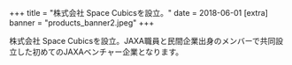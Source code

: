 +++
title = "株式会社 Space Cubicsを設立。"
date = 2018-06-01
[extra]
banner = "products_banner2.jpeg"
+++

株式会社 Space Cubicsを設立。JAXA職員と民間企業出身のメンバーで共同設立した初めてのJAXAベンチャー企業となります。 




